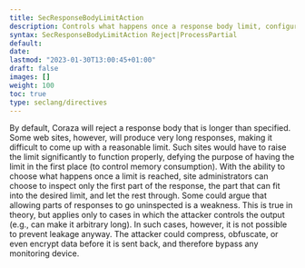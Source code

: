 ```yaml
---
title: SecResponseBodyLimitAction
description: Controls what happens once a response body limit, configured with SecResponseBodyLimit, is encountered.
syntax: SecResponseBodyLimitAction Reject|ProcessPartial
default: 
date: 
lastmod: "2023-01-30T13:00:45+01:00"
draft: false
images: []
weight: 100
toc: true
type: seclang/directives
---
```


By default, Coraza will reject a response body that is longer than specified.
Some web sites, however, will produce very long responses, making it difficult
to come up with a reasonable limit. Such sites would have to raise the limit
significantly to function properly, defying the purpose of having the limit in
the first place (to control memory consumption). With the ability to choose what
happens once a limit is reached, site administrators can choose to inspect only
the first part of the response, the part that can fit into the desired limit, and
let the rest through. Some could argue that allowing parts of responses to go
uninspected is a weakness. This is true in theory, but applies only to cases in
which the attacker controls the output (e.g., can make it arbitrary long). In such
cases, however, it is not possible to prevent leakage anyway. The attacker could
compress, obfuscate, or even encrypt data before it is sent back, and therefore
bypass any monitoring device.

